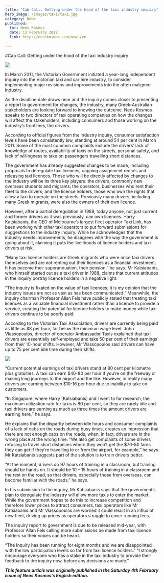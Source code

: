 ```yaml
---
title: "Cab Call: Getting under the hood of the taxi industry inquiry"
hero_image: /images/taxi/taxi.jpg
category: News
published:
  for: Neos Kosmos
  date: 13 February 2012
  link: http://neoskosmos.com/news/en
 
---
```


#Cab Call: Getting under the hood of the taxi industry inquiry

![](/images/taxi/taxi.jpg)

In March 2011, the Victorian Government initiated a year-long independent inquiry into the Victorian taxi and car hire industry, to consider implementing major revisions and improvements into the often maligned industry.

As the deadline date draws near and the inquiry comes closer to presenting a report to government for changes, the industry, many Greek-Australian stakeholders are looking forward to knowing the outcome. Neos Kosmos speaks to two directors of taxi operating companies on how the changes will affect the stakeholders, including consumers and those working on the industry’s frontlines, the drivers. 

According to official figures from the industry inquiry, consumer satisfaction levels have been consistently low, standing at around 54 per cent in March 2011. Some of the most common complaints include the drivers’ lack of knowledge of routes, availability of taxis on the streets, personal safety, and lack of willingness to take on passengers travelling short distances.

The government has already suggested changes to be made, including proposals to deregulate taxi licences, capping assignment rentals and releasing taxi licences. Those who will be directly affected by changes to the industry will be its three key players: the drivers, commonly new overseas students and migrants; the operators, businesses who rent their fleet to the drivers; and the licence holders, those who own the rights that allow a taxi to operate on the streets. Previously many drivers, including many Greek migrants, were also the owners of their own licence.

However, after a partial deregulation in 1989, today anyone, not just current and former drivers as it was previously, can own licences. Harry Katsiabanis, the CEO of Melbourne’s largest fleet operator Taxi Link, has been working with other taxi operators to put forward submissions for suggestions to the industry inquiry. While he acknowledges that the industry needs improvements, he disagrees with the way the government is going about it, claiming it puts the livelihoods of licence holders and taxi drivers at risk.

“Many taxi licence holders are Greek migrants who were once taxi drivers themselves and are not renting out their licences as a financial investment. It has become their superannuation, their pension,” he says. Mr Katsiabanis, who himself started out as a taxi driver in 1988, claims that current attitudes in the inquiry portray licence holders in a negative light.

“The inquiry is fixated on the value of taxi licences; it is my opinion that the industry issues are not as vast as has been communicated.” Meanwhile, the inquiry chairman Professor Allan Fels have publicly stated that treating taxi licences as a valuable financial investment rather than a licence to provide a service, creating the potential for licence holders to make money while taxi drivers continue to be poorly paid.

According to the Victorian Taxi Association, drivers are currently being paid as little as $8 per hour, far below the minimum wage level. John Vlassopoulos, director of operator Ambassador Taxis explained that taxi drivers are essentially self-employed and take 50 per cent of their earnings from their 10-hour shifts. However, Mr Vlassopoulos said drivers can have up to 75 per cent idle time during their shifts.

![](/images/taxi/taxi2.jpg)

“Current potential earnings of taxi drivers stand at 80 cent per kilometre plus gratuities. A taxi can earn $40-80 per hour if you’re on the freeway or making long journeys to the airport and the like. However, in reality many drivers are earning between $10-16 per hour due to inability to take on customers.

“In Singapore, where Harry [Katsiabanis] and I went to for research, the maximum utilization rate for taxis is 80 per cent, so they are rarely idle and taxi drivers are earning as much as three times the amount drivers are earning here,” he says. 

He explains that the disparity between idle hours and consumer complaints of a lack of cabs on the roads during busy times, creates an impression that there are not enough cabs on the roads, when, in fact, drivers are in the wrong place at the wrong time. “We also get complaints of some drivers refusing to travel short distances where they won’t get the $70-80 fares they can get if they’re travelling to or from the airport, for example,” he says. Mr Katsiabanis suggests part of the solution is to train drivers better.

“At the moment, drivers do 97 hours of training in a classroom, but training should be hands on. It should be 10 – 15 hours of training in a classroom and the rest on the road, so that drivers, especially those from overseas, can become familiar with the roads,” he says.

In his submission to the inquiry, Mr Katsiabanis says that the government’s plan to deregulate the industry will allow more taxis to enter the market. While the government hopes to do this to increase competition and therefore lower prices to attract consumers, taxi operators like Mr Katsiabanis and Mr Vlassopoulos are worried it could result in an influx of new fleet, driving up prices as operators struggle to cover running fees.

The inquiry report to government is due to be released mid-year, with Professor Allan Fels calling more submissions be made from taxi licence holders so their voices can be heard. 

“The Inquiry has been running for eight months and we are disappointed with the low participation levels so far from taxi licence holders.” “I strongly encourage everyone who has a stake in the taxi industry to provide their feedback to the inquiry now, before any decisions are made.”

 ***This feature article was originally published in the Saturday 4th February issue of Neos Kosmos’s English edition.***
